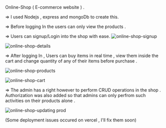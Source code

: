 Online-Shop
( E-commerce website ) .

=> I used Nodejs , express and mongoDb to create this.

=> Before logging In the users can only view the products . 

=> Users can signup/Login into the shop with ease.
![online-shop-signup](https://github.com/Aymanquad/Online_Shop/assets/116382994/1a82b881-61fd-42d5-8686-1ab4c6b13fed)

![online-shop-details](https://github.com/Aymanquad/Online_Shop/assets/116382994/b7a5a350-cc85-4f69-b012-d6891da42b84)


=> After logging In , 
Users can buy items in real time , view them inside the cart and change quantity of any of their items before purchase .

![online-shop-products](https://github.com/Aymanquad/Online_Shop/assets/116382994/316cbde3-7622-4863-a9c4-f8921fb31d40)

![online-shop-cart](https://github.com/Aymanquad/Online_Shop/assets/116382994/2c2d3035-2f75-4d36-ae59-c033e258a371)



=> The admin has a right however to perform CRUD operations in the shop . Authorization was also added so that admins can only perfrom such activities on their products alone .



![online-shop-updating prod](https://github.com/Aymanquad/Online_Shop/assets/116382994/e6c3b0cd-3527-4051-afdc-e0ec3c9c910d)

(Some deployment issues occured on vercel , I'll fix them soon)
